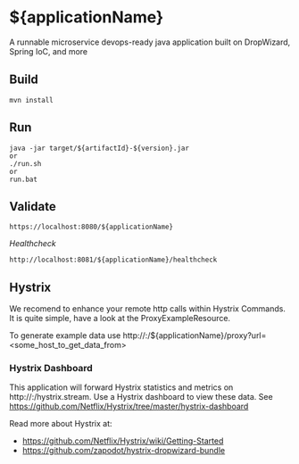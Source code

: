 # ${applicationName}
A runnable microservice devops-ready java application built on DropWizard, Spring IoC, and more

## Build
```
mvn install
```

## Run
```
java -jar target/${artifactId}-${version}.jar
or 
./run.sh 
or 
run.bat
```

## Validate

```
https://localhost:8080/${applicationName}
```

*Healthcheck*
```
http://localhost:8081/${applicationName}/healthcheck
```

## Hystrix

We recomend to enhance your remote http calls within Hystrix Commands. 
It is quite simple, have a look at the ProxyExampleResource.

To generate example data use http://<host>:<port>/${applicationName}/proxy?url=<some_host_to_get_data_from>


### Hystrix Dashboard

This application will forward Hystrix statistics and metrics on http://<host>:<adminPort>/hystrix.stream.
Use a Hystrix dashboard to view these data. See https://github.com/Netflix/Hystrix/tree/master/hystrix-dashboard
 
 Read more about Hystrix at:
 * https://github.com/Netflix/Hystrix/wiki/Getting-Started
 * https://github.com/zapodot/hystrix-dropwizard-bundle
 

